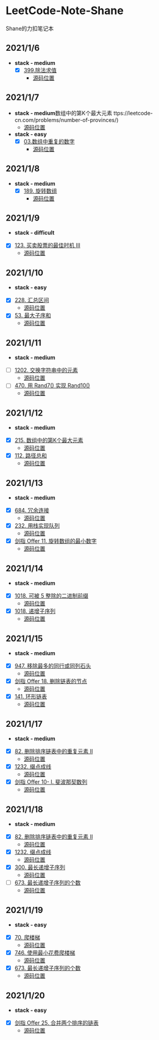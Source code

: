 # LeetCode-Note-Shane
Shane的力扣笔记本

## 2021/1/6
- **stack - medium**
   - [x] [399.除法求值](https://leetcode-cn.com/problems/evaluate-division/)
     - [源码位置](src/com/日期归档/l2021年01月06日/除法求值/Solution.java)
## 2021/1/7
- **stack - medium**数组中的第K个最大元素
ttps://leetcode-cn.com/problems/number-of-provinces/)
     - [源码位置](src/com/日期归档/l2021年01月07日/省份数量/Solution.java)
- **stack - easy**
   - [x] [03.数组中重复的数字](https://leetcode-cn.com/problems/shu-zu-zhong-zhong-fu-de-shu-zi-lcof/)
     - [源码位置](src/com/日期归档/l2021年01月07日/数组中重复的数字/Solution.java)
 ## 2021/1/8
 - **stack - medium**
    - [x] [189. 旋转数组](https://leetcode-cn.com/problems/rotate-array/)
      - [源码位置](src/com/日期归档/l2021年01月08日/旋转数组/Solution.java)
## 2021/1/9
- **stack - difficult**
 - [x] [123. 买卖股票的最佳时机 III](https://leetcode-cn.com/problems/best-time-to-buy-and-sell-stock-iii/)
   - [源码位置](src/com/日期归档/l2021年01月09日/买卖股票的最佳时机III/Solution.java)
## 2021/1/10
- **stack - easy**
 - [x] [228. 汇总区间](https://leetcode-cn.com/problems/summary-ranges/)
   - [源码位置](src/com/日期归档/l2021年01月10日/汇总区间/Solution.java)
 - [x] [53. 最大子序和](https://leetcode-cn.com/problems/maximum-subarray/)
   - [源码位置](src/com/日期归档/l2021年01月10日/最大子序和/Solution.java)
## 2021/1/11
- **stack - medium**
 - [ ] [1202. 交换字符串中的元素](https://leetcode-cn.com/problems/smallest-string-with-swaps/)
   - [源码位置](src/com/日期归档/l2021年01月11日/交换字符串中的元素/Solution.java)
  - [ ] [470. 用 Rand7() 实现 Rand10()](https://leetcode-cn.com/problems/implement-rand10-using-rand7/)
    - [源码位置](src/com/日期归档/l2021年01月11日/用Rand7实现Rand10/Solution.java)
## 2021/1/12
- **stack - medium**
 - [x] [215. 数组中的第K个最大元素](https://leetcode-cn.com/problems/kth-largest-element-in-an-array/)
   - [源码位置](src/com/日期归档/l2021年01月12日/数组中的第个最大元素/Solution.java)
 - [x] [112. 路径总和](https://leetcode-cn.com/problems/path-sum/)
   - [源码位置](src/com/日期归档/l2021年01月12日/路经总和/Solution.java)
## 2021/1/13
- **stack - medium**
 - [x] [684. 冗余连接](https://leetcode-cn.com/problems/redundant-connection/)
   - [源码位置](src/com/日期归档/l2021年01月13日/冗余连接/Solution.java)
 - [x] [232. 用栈实现队列](https://leetcode-cn.com/problems/implement-queue-using-stacks/)
   - [源码位置](src/com/日期归档/l2021年01月13日/用栈实现队列/Solution.java)
 - [x] [剑指 Offer 11. 旋转数组的最小数字](https://leetcode-cn.com/problems/xuan-zhuan-shu-zu-de-zui-xiao-shu-zi-lcof/)
   - [源码位置](src/com/日期归档/l2021年01月13日/旋转数组的最小数字/Solution.java) 
## 2021/1/14
- **stack - medium**
 - [x] [1018. 可被 5 整除的二进制前缀](https://leetcode-cn.com/problems/binary-prefix-divisible-by-5/)
   - [源码位置](src/com/日期归档/l2021年01月14日/可被5整除的二进制前缀/Solution.java)
 - [x] [1018. 递增子序列](https://leetcode-cn.com/problems/increasing-subsequences/solution/di-zeng-zi-xu-lie-by-leetcode-solution/)
   - [源码位置](src/com/日期归档/l2021年01月14日/递增子序列/Solution.java) 
## 2021/1/15
- **stack - medium**
 - [x] [947. 移除最多的同行或同列石头](https://leetcode-cn.com/problems/most-stones-removed-with-same-row-or-column/)
   - [源码位置](src/com/日期归档/l2021年01月15日/移除最多的同行或同列石头/Solution.java)
 - [x] [剑指 Offer 18. 删除链表的节点](https://leetcode-cn.com/problems/shan-chu-lian-biao-de-jie-dian-lcof/)
   - [源码位置](src/com/日期归档/l2021年01月15日/删除链表的节点/Solution.java)
 - [x] [141. 环形链表](https://leetcode-cn.com/problems/linked-list-cycle/)
   - [源码位置](src/com/日期归档/l2021年01月15日/环形链表/Solution.java) 
## 2021/1/17
- **stack - medium**
 - [x] [82. 删除排序链表中的重复元素 II](https://leetcode-cn.com/problems/remove-duplicates-from-sorted-list-ii/)
   - [源码位置](src/com/日期归档/l2021年01月16日/删除排序链表中的重复元素II/Solution.java)
 - [x] [1232. 缀点成线](https://leetcode-cn.com/problems/check-if-it-is-a-straight-line/)
   - [源码位置](src/com/日期归档/l2021年01月17日/缀点成线/Solution.java)
 - [x] [剑指 Offer 10- I. 斐波那契数列](https://leetcode-cn.com/problems/fei-bo-na-qi-shu-lie-lcof/)
   - [源码位置](src/com/日期归档/l2021年01月17日/斐波那契数列/Solution.java)
## 2021/1/18
- **stack - medium**
 - [x] [82. 删除排序链表中的重复元素 II](https://leetcode-cn.com/problems/remove-duplicates-from-sorted-list-ii/)
   - [源码位置](src/com/日期归档/l2021年01月16日/删除排序链表中的重复元素II/Solution.java)
 - [x] [1232. 缀点成线](https://leetcode-cn.com/problems/check-if-it-is-a-straight-line/)
   - [源码位置](src/com/日期归档/l2021年01月17日/缀点成线/Solution.java)
 - [x] [300. 最长递增子序列](https://leetcode-cn.com/problems/longest-increasing-subsequence/)
   - [源码位置](src/com/日期归档/l2021年01月18日/最长递增子序列/Solution.java) 
 - [ ] [673. 最长递增子序列的个数](https://leetcode-cn.com/problems/number-of-longest-increasing-subsequence/)
   - [源码位置](src/com/日期归档/l2021年01月18日/最长递增子序列的个数/Solution.java)
## 2021/1/19
- **stack - easy**
 - [x] [70. 爬楼梯](https://leetcode-cn.com/problems/remove-duplicates-from-sorted-list-ii/)
   - [源码位置](src/com/日期归档/l2021年01月19日/爬楼梯/Solution.java)
 - [x] [746. 使用最小花费爬楼梯](https://leetcode-cn.com/problems/min-cost-climbing-stairs/)
   - [源码位置](src/com/日期归档/l2021年01月19日/使用最小花费爬楼梯/Solution.java) 
 - [x] [673. 最长递增子序列的个数](https://leetcode-cn.com/problems/number-of-longest-increasing-subsequence/)
   - [源码位置](src/com/日期归档/l2021年01月19日/最长递增子序列的个数/Solution.java)
## 2021/1/20
- **stack - easy**
 - [x] [剑指 Offer 25. 合并两个排序的链表](https://leetcode-cn.com/problems/he-bing-liang-ge-pai-xu-de-lian-biao-lcof/)
   - [源码位置](src/com/日期归档/l2021年01月20日/合并两个排序的链表/Solution.java)